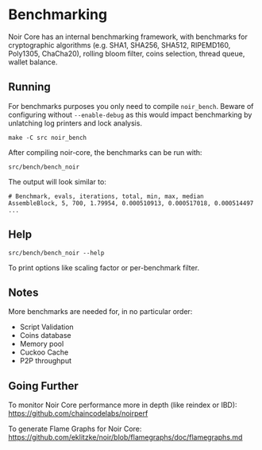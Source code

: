 Benchmarking
============

Noir Core has an internal benchmarking framework, with benchmarks
for cryptographic algorithms (e.g. SHA1, SHA256, SHA512, RIPEMD160, Poly1305, ChaCha20), rolling bloom filter, coins selection,
thread queue, wallet balance.

Running
---------------------

For benchmarks purposes you only need to compile `noir_bench`. Beware of configuring without `--enable-debug` as this would impact
benchmarking by unlatching log printers and lock analysis.

    make -C src noir_bench

After compiling noir-core, the benchmarks can be run with:

    src/bench/bench_noir

The output will look similar to:
```
# Benchmark, evals, iterations, total, min, max, median
AssembleBlock, 5, 700, 1.79954, 0.000510913, 0.000517018, 0.000514497
...
```

Help
---------------------

    src/bench/bench_noir --help

To print options like scaling factor or per-benchmark filter.

Notes
---------------------
More benchmarks are needed for, in no particular order:
- Script Validation
- Coins database
- Memory pool
- Cuckoo Cache
- P2P throughput

Going Further
--------------------

To monitor Noir Core performance more in depth (like reindex or IBD): https://github.com/chaincodelabs/noirperf

To generate Flame Graphs for Noir Core: https://github.com/eklitzke/noir/blob/flamegraphs/doc/flamegraphs.md
